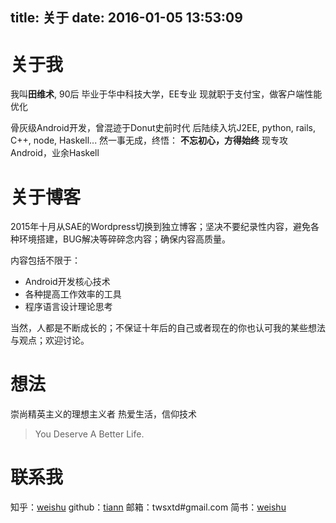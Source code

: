 title: 关于
date: 2016-01-05 13:53:09
---
# 关于我

我叫**田维术**, 90后
毕业于华中科技大学，EE专业
现就职于支付宝，做客户端性能优化

骨灰级Android开发，曾混迹于Donut史前时代
后陆续入坑J2EE, python, rails, C++, node, Haskell...
然一事无成，终悟：
**不忘初心，方得始终**
现专攻Android，业余Haskell

# 关于博客

2015年十月从SAE的Wordpress切换到独立博客；坚决不要纪录性内容，避免各种环境搭建，BUG解决等碎碎念内容；确保内容高质量。

内容包括不限于：

- Android开发核心技术
- 各种提高工作效率的工具
- 程序语言设计理论思考

当然，人都是不断成长的；不保证十年后的自己或者现在的你也认可我的某些想法与观点；欢迎讨论。

# 想法

崇尚精英主义的理想主义者
热爱生活，信仰技术

> You Deserve A Better Life.

# 联系我

知乎：[weishu](https://www.zhihu.com/people/tian-weishu)
github：[tiann](https://github.com/tiann)
邮箱：twsxtd#gmail.com
简书：[weishu](http://www.jianshu.com/users/e347b97e2f0c/latest_articles)


